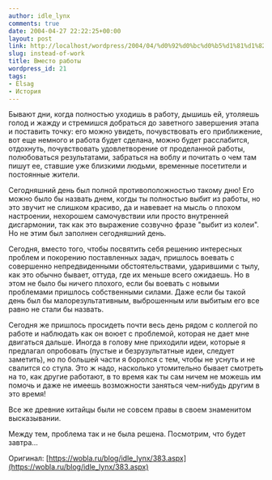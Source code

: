 ```yaml
---
author: idle_lynx
comments: true
date: 2004-04-27 22:22:25+00:00
layout: post
link: http://localhost/wordpress/2004/04/%d0%92%d0%bc%d0%b5%d1%81%d1%82%d0%be-%d1%80%d0%b0%d0%b1%d0%be%d1%82%d1%8b/
slug: instead-of-work
title: Вместо работы
wordpress_id: 21
tags:
- Elsag
- История
---
```


Бывают дни, когда полностью уходишь в работу, дышишь ей, утоляешь голод и жажду и стремишся добраться до заветного завершения этапа и поставить точку: его можно увидеть, почувствовать его приближение, вот еще немного и работа будет сделана, можно будет расслабится, отдохнуть, почувствовать удовлетворение от проделанной работы, полюбоваться результатами, забраться на воблу и почитать о чем там пишут ее, ставшие уже близкими людьми, временные посетители и постоянные жители.

Сегодняшний день был полной противоположностью такому дню! Его можно было бы назвать днем, когды ты полностью выбит из работы, но это звучит не слишком красиво, да и навевает на мысль о плохом настроении, нехорошем самочувствии или просто внутренней дисгармонии, так как это выражение созвучно фразе "выбит из колеи". Но не этим был заполнен сегодняшний день.

Сегодня, вместо того, чтобы посвятить себя решению интересных проблем и покорению поставленных задач, пришлось воевать с совершенно непредвиденными обстоятельствами, ударившими с тылу, как это обычно бывает, оттуда, где их меньше всего ожидаешь. Но в этом не было бы ничего плохого, если бы воевать с новыми проблемами пришлось собственными силами. Даже если бы такой день был бы малорезультативным, выброшенным или выбитым его все равно не стали бы назвать.

Сегодня же пришлось просидеть почти весь день рядом с коллегой по работе и наблюдать как он воюет с проблемой, которая не дает мне двигаться дальше. Иногда в голову мне приходили идеи, которые я предлагал опробовать (пустые и безрузультатные идеи, следует заметить), но по большей части я боролся с тем, чтобы не уснуть и не свалится со стула. Это ж надо, насколько утомительно бывает смотреть на то, как другие работают, в то время как ты сам ничем не можешь им помочь и даже не имеешь возможности заняться чем-нибудь другим в это время!

Все же древние китайцы были не совсем правы в своем знаменитом высказывании.


Между тем, проблема так и не была решена. Посмотрим, что будет завтра...

Оригинал: [https://wobla.ru/blog/idle_lynx/383.aspx](https://wobla.ru/blog/idle_lynx/383.aspx)
